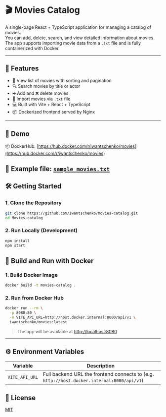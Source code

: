 # 🎬 Movies Catalog

A single-page React + TypeScript application for managing a catalog of movies.  
You can add, delete, search, and view detailed information about movies.  
The app supports importing movie data from a `.txt` file and is fully containerized with Docker.

---

## 🚀 Features

- 📃 View list of movies with sorting and pagination  
- 🔍 Search movies by title or actor  
- ➕ Add and ❌ delete movies  
- 📁 Import movies via `.txt` file  
- 💻 Built with Vite + React + TypeScript  
- 📦 Dockerized frontend served by Nginx  

---

## 🔗 Demo

📦 DockerHub: [https://hub.docker.com/r/iwantschenko/movies](https://hub.docker.com/r/iwantschenko/movies)

📄 Example file: [`sample_movies.txt`]([https://drive.google.com/drive/u/0/home](https://drive.google.com/file/d/11MleDhIwjyIt4vc6AWN7G8oE8NIo4Nsw/view?usp=sharing))
---

## 🛠 Getting Started

### 1. Clone the Repository

```bash
git clone https://github.com/Iwantschenko/Movies-catalog.git
cd Movies-catalog
```

### 2. Run Locally (Development)

```bash
npm install
npm start
```


## 🐳 Build and Run with Docker

### 1. Build Docker Image

```bash
docker build -t movies-catalog .
```

### 2. Run from Docker Hub

```bash
docker run --rm \
  -p 8080:80 \
  -e VITE_API_URL=http://host.docker.internal:8000/api/v1 \
  iwantschenko/movies:latest
```

> The app will be available at [http://localhost:8080](http://localhost:8080)

---

## ⚙️ Environment Variables

| Variable         | Description                                          |
|------------------|------------------------------------------------------|
| `VITE_API_URL`   | Full backend URL the frontend connects to (e.g. `http://host.docker.internal:8000/api/v1`) |


## 🪪 License

[MIT](./LICENSE)

